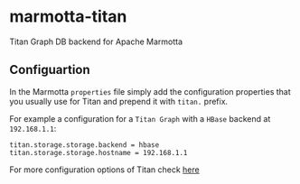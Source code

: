 marmotta-titan
==============

Titan Graph DB backend for Apache Marmotta

## Configuartion
In the Marmotta ```properties``` file simply add the configuration properties that you usually use for Titan and prepend it with ```titan.``` prefix.

For example a configuration for a ```Titan Graph``` with a ```HBase``` backend at ```192.168.1.1```:
```
titan.storage.storage.backend = hbase
titan.storage.storage.hostname = 192.168.1.1
```

For more configuration options of Titan check [here](https://github.com/thinkaurelius/titan/wiki/Graph-Configuration)
